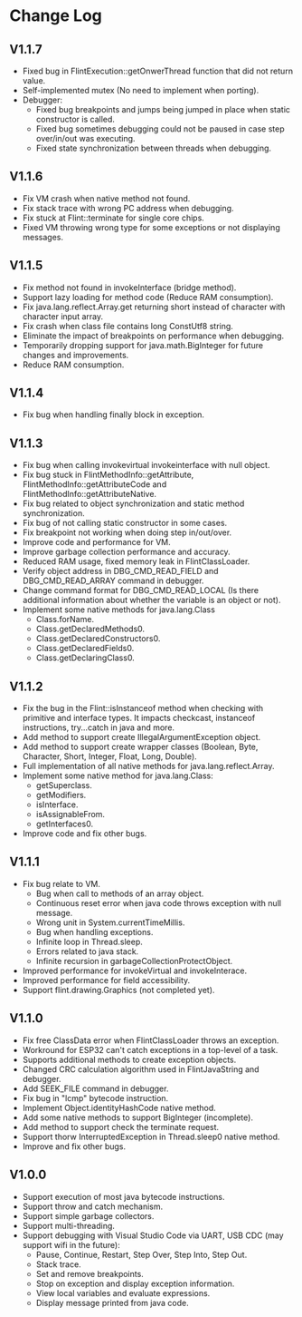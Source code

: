 # Change Log
## V1.1.7
- Fixed bug in FlintExecution::getOnwerThread function that did not return value.
- Self-implemented mutex (No need to implement when porting).
- Debugger:
  - Fixed bug breakpoints and jumps being jumped in place when static constructor is called.
  - Fixed bug sometimes debugging could not be paused in case step over/in/out was executing.
  - Fixed state synchronization between threads when debugging.
## V1.1.6
- Fix VM crash when native method not found.
- Fix stack trace with wrong PC address when debugging.
- Fix stuck at Flint::terminate for single core chips.
- Fixed VM throwing wrong type for some exceptions or not displaying messages.
## V1.1.5
- Fix method not found in invokeInterface (bridge method).
- Support lazy loading for method code (Reduce RAM consumption).
- Fix java.lang.reflect.Array.get returning short instead of character with character input array.
- Fix crash when class file contains long ConstUtf8 string.
- Eliminate the impact of breakpoints on performance when debugging.
- Temporarily dropping support for java.math.BigInteger for future changes and improvements.
- Reduce RAM consumption.
## V1.1.4
- Fix bug when handling finally block in exception.
## V1.1.3
- Fix bug when calling invokevirtual invokeinterface with null object.
- Fix bug stuck in FlintMethodInfo::getAttribute, FlintMethodInfo::getAttributeCode and FlintMethodInfo::getAttributeNative.
- Fix bug related to object synchronization and static method synchronization.
- Fix bug of not calling static constructor in some cases.
- Fix breakpoint not working when doing step in/out/over.
- Improve code and performance for VM.
- Improve garbage collection performance and accuracy.
- Reduced RAM usage, fixed memory leak in FlintClassLoader.
- Verify object address in DBG_CMD_READ_FIELD and DBG_CMD_READ_ARRAY command in debugger.
- Change command format for DBG_CMD_READ_LOCAL (Is there additional information about whether the variable is an object or not).
- Implement some native methods for java.lang.Class
  - Class.forName.
  - Class.getDeclaredMethods0.
  - Class.getDeclaredConstructors0.
  - Class.getDeclaredFields0.
  - Class.getDeclaringClass0.
## V1.1.2
- Fix the bug in the Flint::isInstanceof method when checking with primitive and interface types. It impacts checkcast, instanceof instructions, try...catch in java and more.
- Add method to support create IllegalArgumentException object.
- Add method to support create wrapper classes (Boolean, Byte, Character, Short, Integer, Float, Long, Double).
- Full implementation of all native methods for java.lang.reflect.Array.
- Implement some native method for java.lang.Class:
  - getSuperclass.
  - getModifiers.
  - isInterface.
  - isAssignableFrom.
  - getInterfaces0.
- Improve code and fix other bugs.
## V1.1.1
- Fix bug relate to VM.
  - Bug when call to methods of an array object.
  - Continuous reset error when java code throws exception with null message.
  - Wrong unit in System.currentTimeMillis.
  - Bug when handling exceptions.
  - Infinite loop in Thread.sleep.
  - Errors related to java stack.
  - Infinite recursion in garbageCollectionProtectObject.
- Improved performance for invokeVirtual and invokeInterace.
- Improved performance for field accessibility.
- Support flint.drawing.Graphics (not completed yet).
## V1.1.0
- Fix free ClassData error when FlintClassLoader throws an exception.
- Workround for ESP32 can't catch exceptions in a top-level of a task.
- Supports additional methods to create exception objects.
- Changed CRC calculation algorithm used in FlintJavaString and debugger.
- Add SEEK_FILE command in debugger.
- Fix bug in "lcmp" bytecode instruction.
- Implement Object.identityHashCode native method.
- Add some native methods to support BigInteger (incomplete).
- Add method to support check the terminate request.
- Support thorw InterruptedException in Thread.sleep0 native method.
- Improve and fix other bugs.
## V1.0.0
- Support execution of most java bytecode instructions.
- Support throw and catch mechanism.
- Support simple garbage collectors.
- Support multi-threading.
- Support debugging with Visual Studio Code via UART, USB CDC (may support wifi in the future):
  - Pause, Continue, Restart, Step Over, Step Into, Step Out.
  - Stack trace.
  - Set and remove breakpoints.
  - Stop on exception and display exception information.
  - View local variables and evaluate expressions.
  - Display message printed from java code.